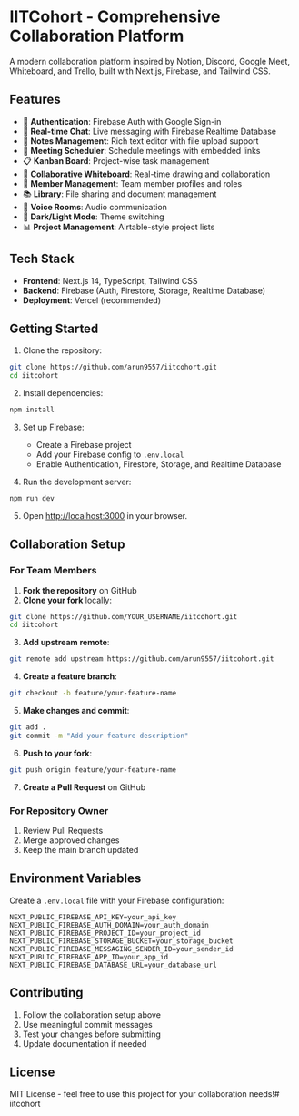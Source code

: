 # IITCohort - Comprehensive Collaboration Platform

A modern collaboration platform inspired by Notion, Discord, Google Meet, Whiteboard, and Trello, built with Next.js, Firebase, and Tailwind CSS.

## Features

- 🔐 **Authentication**: Firebase Auth with Google Sign-in
- 💬 **Real-time Chat**: Live messaging with Firebase Realtime Database
- 📝 **Notes Management**: Rich text editor with file upload support
- 📅 **Meeting Scheduler**: Schedule meetings with embedded links
- 📋 **Kanban Board**: Project-wise task management
- 🎨 **Collaborative Whiteboard**: Real-time drawing and collaboration
- 👥 **Member Management**: Team member profiles and roles
- 📚 **Library**: File sharing and document management
- 🎤 **Voice Rooms**: Audio communication
- 🌙 **Dark/Light Mode**: Theme switching
- 📊 **Project Management**: Airtable-style project lists

## Tech Stack

- **Frontend**: Next.js 14, TypeScript, Tailwind CSS
- **Backend**: Firebase (Auth, Firestore, Storage, Realtime Database)
- **Deployment**: Vercel (recommended)

## Getting Started

1. Clone the repository:
```bash
git clone https://github.com/arun9557/iitcohort.git
cd iitcohort
```

2. Install dependencies:
```bash
npm install
```

3. Set up Firebase:
   - Create a Firebase project
   - Add your Firebase config to `.env.local`
   - Enable Authentication, Firestore, Storage, and Realtime Database

4. Run the development server:
```bash
npm run dev
```

5. Open [http://localhost:3000](http://localhost:3000) in your browser.

## Collaboration Setup

### For Team Members

1. **Fork the repository** on GitHub
2. **Clone your fork** locally:
```bash
git clone https://github.com/YOUR_USERNAME/iitcohort.git
cd iitcohort
```

3. **Add upstream remote**:
```bash
git remote add upstream https://github.com/arun9557/iitcohort.git
```

4. **Create a feature branch**:
```bash
git checkout -b feature/your-feature-name
```

5. **Make changes and commit**:
```bash
git add .
git commit -m "Add your feature description"
```

6. **Push to your fork**:
```bash
git push origin feature/your-feature-name
```

7. **Create a Pull Request** on GitHub

### For Repository Owner

1. Review Pull Requests
2. Merge approved changes
3. Keep the main branch updated

## Environment Variables

Create a `.env.local` file with your Firebase configuration:

```env
NEXT_PUBLIC_FIREBASE_API_KEY=your_api_key
NEXT_PUBLIC_FIREBASE_AUTH_DOMAIN=your_auth_domain
NEXT_PUBLIC_FIREBASE_PROJECT_ID=your_project_id
NEXT_PUBLIC_FIREBASE_STORAGE_BUCKET=your_storage_bucket
NEXT_PUBLIC_FIREBASE_MESSAGING_SENDER_ID=your_sender_id
NEXT_PUBLIC_FIREBASE_APP_ID=your_app_id
NEXT_PUBLIC_FIREBASE_DATABASE_URL=your_database_url
```

## Contributing

1. Follow the collaboration setup above
2. Use meaningful commit messages
3. Test your changes before submitting
4. Update documentation if needed

## License

MIT License - feel free to use this project for your collaboration needs!#   i i t c o h o r t  
 